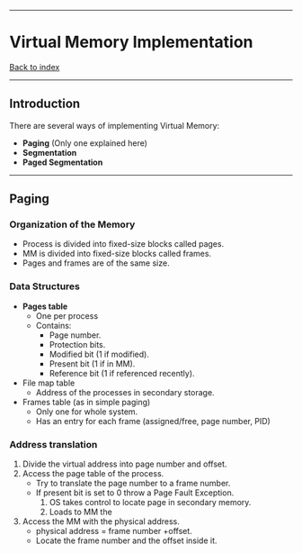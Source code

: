 
---
# Virtual Memory Implementation
[Back to index](../index.md)

---
## Introduction
There are several ways of implementing Virtual Memory:
- **Paging** (Only one explained here)
- **Segmentation**
- **Paged Segmentation**

---
## Paging
### Organization of the Memory
- Process is divided into fixed-size blocks called pages.
- MM is divided into fixed-size blocks called frames.
- Pages and frames are of the same size.
### Data Structures
- **Pages table**
	- One per process
	- Contains:
		- Page number.
		- Protection bits.
		- Modified bit (1 if modified).
		- Present bit (1 if in MM).
		- Reference bit  (1 if referenced recently).
- File map table
	- Address of the processes in secondary storage.
- Frames table (as in simple paging)
	- Only one for whole system.
	- Has an entry for each frame (assigned/free, page number, PID)
### Address translation
1. Divide the virtual address into page number and offset.
2. Access the page table of the process.
	- Try to translate the page number to a frame number.
	- If present bit is set to 0 throw a Page Fault Exception.
		1. OS takes control to locate page in secondary memory.
		2. Loads to MM the 
1. Access the MM with the physical address.
	- physical address = frame number +offset.
	- Locate the frame number and the offset inside it.